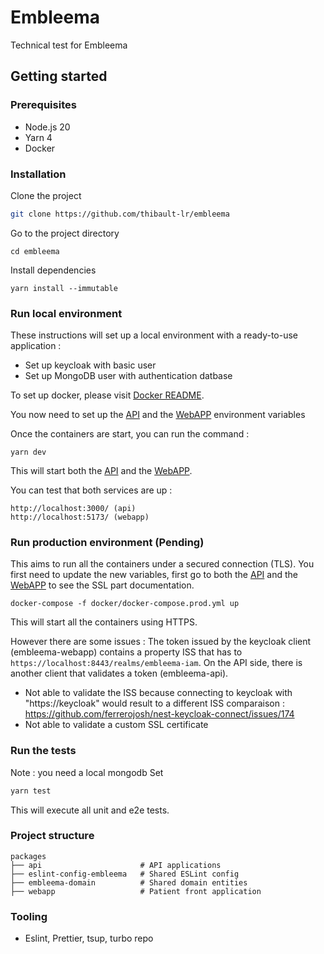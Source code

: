 # Embleema

Technical test for Embleema


## Getting started

### Prerequisites

- Node.js 20
- Yarn 4
- Docker

### Installation

Clone the project

```bash
git clone https://github.com/thibault-lr/embleema
```

Go to the project directory

```
cd embleema
```

Install dependencies

```shell
yarn install --immutable
```




### Run local environment

These instructions will set up a local environment with a ready-to-use application : 
- Set up keycloak with basic user
- Set up MongoDB user with authentication datbase

To set up docker, please visit [Docker README](./docker/README.md).


You now need to set up the [API](./packages/api/README.md) and the [WebAPP](./packages/webapp/README.md) environment variables

Once the containers are start, you can run the command : 
```shell
yarn dev
```

This will start both the [API](./packages/api/README.md) and the [WebAPP](./packages/webapp/README.md).

You can test that both services are up :
```
http://localhost:3000/ (api)
http://localhost:5173/ (webapp)

```



### Run production environment (Pending)

This aims to run all the containers under a secured connection (TLS). You first need to update the new variables, first go to both the [API](./packages/api/README.md) and the [WebAPP](./packages/webapp/README.md) to see the SSL part documentation.


```shell
docker-compose -f docker/docker-compose.prod.yml up 
```

This will start all the containers using HTTPS.

However there are some issues : The token issued by the keycloak client (embleema-webapp) contains a property ISS that has to `https://localhost:8443/realms/embleema-iam`. On the API side, there is another client that validates a token (embleema-api).

- Not able to validate the ISS because connecting to keycloak with "https://keycloak" would result to a different ISS comparaison : https://github.com/ferrerojosh/nest-keycloak-connect/issues/174
- Not able to validate a custom SSL certificate


### Run the tests

Note : you need a local mongodb Set

```bash
yarn test
```

This will execute all unit and e2e tests.

### Project structure

```tree
packages
├── api                      # API applications
├── eslint-config-embleema   # Shared ESLint config
├── embleema-domain          # Shared domain entities
├── webapp                   # Patient front application
``` 


### Tooling

- Eslint, Prettier, tsup, turbo repo